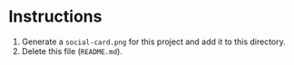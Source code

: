 # Instructions

1. Generate a `social-card.png` for this project and add it to this directory.
2. Delete this file (`README.md`).